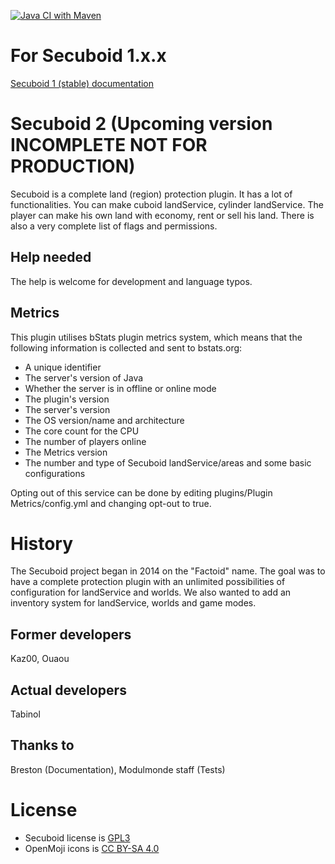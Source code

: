 [![Java CI with Maven](https://github.com/secuboid/secuboid/actions/workflows/maven.yml/badge.svg)](https://github.com/secuboid/secuboid/actions/workflows/maven.yml)

# For Secuboid 1.x.x

[Secuboid 1 (stable) documentation](https://tabinol.github.io/secuboid-minecraft-plugin/)

# Secuboid 2 (Upcoming version INCOMPLETE NOT FOR PRODUCTION)

Secuboid is a complete land (region) protection plugin. It has a lot of functionalities. You can make cuboid landService,
cylinder landService. The player can make his own land with economy, rent or sell his land. There is also a very complete list
of flags and permissions.

## Help needed

The help is welcome for development and language typos.

## Metrics

This plugin utilises bStats plugin metrics system, which means that the following information is collected and sent to
bstats.org:

* A unique identifier
* The server's version of Java
* Whether the server is in offline or online mode
* The plugin's version
* The server's version
* The OS version/name and architecture
* The core count for the CPU
* The number of players online
* The Metrics version
* The number and type of Secuboid landService/areas and some basic configurations

Opting out of this service can be done by editing plugins/Plugin Metrics/config.yml and changing opt-out to true.

# History

The Secuboid project began in 2014 on the "Factoid" name. The goal was to have a complete protection plugin with an
unlimited possibilities of configuration for landService and worlds. We also wanted to add an inventory system for landService,
worlds and game modes.

## Former developers

Kaz00, Ouaou

## Actual developers

Tabinol

## Thanks to

Breston (Documentation), Modulmonde staff (Tests)

# License

* Secuboid license is [GPL3](http://fsf.org/)
* OpenMoji icons is [CC BY-SA 4.0](https://openmoji.org/)
